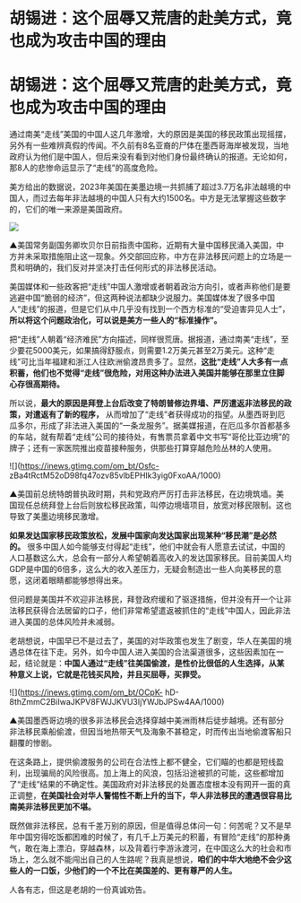 # 胡锡进：这个屈辱又荒唐的赴美方式，竟也成为攻击中国的理由

# 胡锡进：这个屈辱又荒唐的赴美方式，竟也成为攻击中国的理由

通过南美“走线”美国的中国人这几年激增，大的原因是美国的移民政策出现摇摆，另外有一些难辨真假的传闻。不久前有8名亚裔的尸体在墨西哥海岸被发现，当地政府认为他们是中国人，但后来没有看到对他们身份最终确认的报道。无论如何，那8人的悲惨命运显示了“走线”的高度危险。

美方给出的数据说，2023年美国在美墨边境一共抓捕了超过3.7万名非法越境的中国人，而过去每年非法越境的中国人只有大约1500名。中方是无法掌握这些数字的，它们的唯一来源是美国政府。

![](https://inews.gtimg.com/om_bt/OIduQDS7-N5FNMydBOibc3sf8YSaEvyh9KuT0o_mC5vw0AA/1000)

▲美国常务副国务卿坎贝尔日前指责中国称，近期有大量中国移民涌入美国，中方并未采取措施阻止这一现象。外交部回应称，中方在非法移民问题上的立场是一贯和明确的，我们反对并坚决打击任何形式的非法移民活动。

美国媒体和一些政客把“走线”中国人激增或者朝着政治方向引，或者声称他们是要逃避中国“脆弱的经济”，但这两种说法都缺少说服力。美国媒体发了很多中国人“走线”的报道，但是它们从中几乎没有找到一个西方标准的“受迫害异见人士”，**所以将这个问题政治化，可以说是美方一些人的“标准操作”。**

把“走线”人朝着“经济难民”方向描述，同样很荒唐。据报道，通过南美“走线”，至少要花5000美元，如果搞得舒服点，则需要1.2万美元甚至2万美元。这种“走线”可比当年福建和浙江人往欧洲偷渡昂贵多了。显然，**这批“走线”人大多有一点积蓄，他们也不觉得“走线”很危险，对用这种办法进入美国并能够在那里立住脚心存很高期待。**

所以说，**最大的原因是拜登上台后改变了特朗普修边界墙、严厉遣返非法移民的政策，对遣返有了新的程序，**
从而增加了“走线”者获得成功的指望。从墨西哥到厄瓜多尔，形成了非法进入美国的“一条龙服务”。据美媒报道，在厄瓜多尔首都基多的车站，就有帮着“走线”公司的接待处，有售票员拿着中文书写“哥伦比亚边境”的牌子；还有一家医院推出疫苗接种服务，供那些打算穿越危险丛林的人使用。

![](https://inews.gtimg.com/om_bt/Osfc-
zBa4tRctM52oD98fq47ozv85vlbEPHIk3yig0FxoAA/1000)

▲美国前总统特朗普执政时期，共和党政府严厉打击非法移民，在边境筑墙。美国现任总统拜登上台后则放松移民政策，叫停边境墙项目，放宽对移民限制。这也导致了美墨边境移民激增。

**如果发达国家移民政策放松，发展中国家向发达国家出现某种“移民潮”是必然的。**
很多中国人如今能够支付得起“走线”，他们中就会有人愿意去试试，中国的人口基数这么大，总会有一部分人希望朝着高收入的发达国家移民。目前美国人均GDP是中国的6倍多，这么大的收入差压力，无疑会制造出一些人向美移民的意愿，这闭着眼睛都能够想得出来。

但问题是美国并不欢迎非法移民，拜登政府缓和了驱逐措施，但并没有开一个让非法移民获得合法居留的口子，他们非常希望遣返被抓住的“走线”中国人，因此非法进入美国的总体风险并未减弱。

老胡想说，中国早已不是过去了，美国的对华政策也发生了剧变，华人在美国的境遇总体在往下走。另外，如今中国人进入美国的合法渠道很多，这些因素加在一起，结论就是：**中国人通过“走线”往美国偷渡，是性价比很低的人生选择，从某种意义上说，它就是花钱买风险，并且买屈辱，买罪受。**

![](https://inews.gtimg.com/om_bt/OCpK-
hD-8thZmmC2BiIwaJKPV8FWJJKVU3IjYWJbJPSw4AA/1000)

▲美国墨西哥边境的很多非法移民会选择穿越中美洲雨林后徒步越境。还有部分非法移民乘船偷渡，但因当地热带天气及海象不甚稳定，时而传出当地偷渡客船只翻覆的惨剧。

在这条路上，提供偷渡服务的公司在合法性上都不健全，它们瞄的也都是短线盈利，出现骗局的风险很高。加上海上的风浪，包括沿途被抓的可能，这些都增加了“走线”结果的不确定性。美国政府对非法移民的处置态度根本没有网开一面的真正调整，**在美国社会对华人警惕性不断上升的当下，华人非法移民的遭遇很容易比南美非法移民更加不堪。**

既然做非法移民，总有千差万别的原因，但是值得总体问一句：何苦呢？又不是早年中国穷得吃饭都困难的时候了，有几千上万美元的积蓄，有冒险“走线”的那种勇气，敢在海上漂泊，穿越森林，以及背着行李游泳渡河，在中国这么大的社会和市场上，怎么就不能闯出自己的人生路呢？我真是想说，**咱们的中华大地绝不会少这些人的一口饭，少他们的一个不比在美国差的、更有尊严的人生。**

人各有志，但这是老胡的一份真诚劝告。

